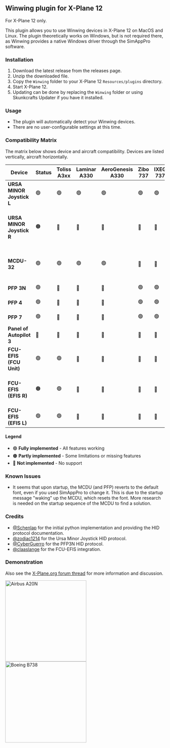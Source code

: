 ## Winwing plugin for X-Plane 12

For X-Plane 12 only.

This plugin allows you to use Winwing devices in X-Plane 12 on MacOS and Linux.
The plugin theoretically works on Windows, but is not required there, as Winwing provides a native Windows driver through the SimAppPro software.

### Installation

1. Download the latest release from the releases page.
2. Unzip the downloaded file.
3. Copy the `Winwing` folder to your X-Plane 12 `Resources/plugins` directory.
4. Start X-Plane 12.
5. Updating can be done by replacing the `Winwing` folder or using Skunkcrafts Updater if you have it installed.

### Usage

- The plugin will automatically detect your Winwing devices.
- There are no user-configurable settings at this time.

### Compatibility Matrix

The matrix below shows device and aircraft compatibility. Devices are listed vertically, aircraft horizontally.

| Device                    | Status | Toliss A3xx | Laminar A330 | AeroGenesis A330 | Zibo 737 | IXEG 737 | FF 777 | SSG 747 | Notes                                                                |
| ------------------------- | ------ | ----------- | ------------ | ---------------- | -------- | -------- | ------ | ------- | -------------------------------------------------------------------- |
| **URSA MINOR Joystick L** | 🟢     | 🟢          | 🟢           | 🟢               | 🟢       | 🟢       | 🟢     | 🟢      | Fully implemented                                                    |
| **URSA MINOR Joystick R** | 🟠     | 🔴          | 🔴           | 🔴               | 🔴       | 🔴       | 🔴     | 🔴      | Missing USB product ID - please open an issue if you own this device |
| **MCDU-32**               | 🟢     | 🟢          | 🟢           | 🟢               | 🔴       | 🔴       | 🔴     | 🔴      | FF777: Need FMC button info, SSG: Dual FMC                           |
| **PFP 3N**                | 🟢     | 🔴          | 🔴           | 🔴               | 🟢       | 🟢       | 🟢     | 🟢      | Fully implemented                                                    |
| **PFP 4**                 | 🟢     | 🔴          | 🔴           | 🔴               | 🟢       | 🟢       | 🟢     | 🟢      | Fully implemented                                                    |
| **PFP 7**                 | 🟢     | 🔴          | 🔴           | 🔴               | 🟢       | 🟢       | 🟢     | 🟢      | Fully implemented                                                    |
| **Panel of Autopilot 3**  | 🔴     | 🔴          | 🔴           | 🔴               | 🔴       | 🔴       | 🔴     | 🔴      | Not implemented                                                      |
| **FCU-EFIS (FCU Unit)**   | 🟢     | 🟢          | 🔴           | 🔴               | 🔴       | 🔴       | 🔴     | 🔴      | Fully implemented for Toliss                                         |
| **FCU-EFIS (EFIS R)**     | 🟠     | 🟢          | 🔴           | 🔴               | 🔴       | 🔴       | 🔴     | 🔴      | Fully implemented for Toliss - but not tested                        |
| **FCU-EFIS (EFIS L)**     | 🟢     | 🟢          | 🔴           | 🔴               | 🔴       | 🔴       | 🔴     | 🔴      | Fully implemented for Toliss                                         |

#### Legend

- 🟢 **Fully implemented** - All features working
- 🟠 **Partly implemented** - Some limitations or missing features
- 🔴 **Not implemented** - No support

### Known Issues

- It seems that upon startup, the MCDU (and PFP) reverts to the default font, even if you used SimAppPro to change it. This is due to the startup message "waking" up the MCDU, which resets the font. More research is needed on the startup sequence of the MCDU to find a solution.

### Credits

- [@Schenlap](https://github.com/schenlap) for the initial python implementation and providing the HID protocol documentation.
- [@zodiac1214](https://github.com/zodiac1214) for the Ursa Minor Joystick HID protocol.
- [@CyberGuerro](https://github.com/cyberguerro) for the PFP3N HID protocol.
- [@claaslange](https://github.com/claaslange) for the FCU-EFIS integration.

### Demonstration

Also see the [X-Plane.org forum thread](https://forums.x-plane.org/files/file/95987-winwing-plugin-for-x-plane-12-mac-linux-windows/) for more information and discussion.

<img src="https://github.com/user-attachments/assets/75d4e3e0-af9e-488f-bd5e-2d834bea110d" alt="Airbus A20N" width="256" />
<img src="https://github.com/user-attachments/assets/8f5750e2-f913-479a-9f7a-6e3d6c31382d" alt="Boeing B738" width="256" />
